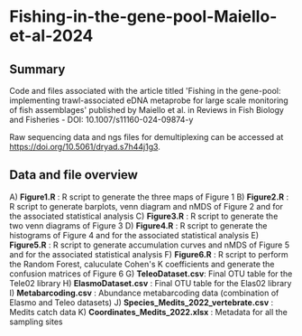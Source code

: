 # Fishing-in-the-gene-pool-Maiello-et-al-2024

## Summary
Code and files associated with the article titled 'Fishing in the gene-pool: implementing trawl-associated eDNA metaprobe for large scale monitoring of fish assemblages' published by Maiello et al. in Reviews in Fish Biology and Fisheries - DOI: 10.1007/s11160-024-09874-y

Raw sequencing data and ngs files for demultiplexing can be accessed at https://doi.org/10.5061/dryad.s7h44j1g3.

## Data and file overview
A) **Figure1.R** : R script to generate the three maps of Figure 1
B) **Figure2.R** : R script to generate barplots, venn diagram and nMDS of Figure 2 and for the associated statistical analysis
C) **Figure3.R** : R script to generate the two venn diagrams of Figure 3
D) **Figure4.R** : R script to generate the histograms of Figure 4 and for the associated statistical analysis
E) **Figure5.R** : R script to generate accumulation curves and nMDS of Figure 5 and for the associated statistical analysis
F) **Figure6.R** : R script to perform the Random Forest, caluculate Cohen's K coefficients and generate the confusion matrices of Figure 6
G) **TeleoDataset.csv**: Final OTU table for the Tele02 library
H) **ElasmoDataset.csv** : Final OTU table for the Elas02 library 
I) **Metabarcoding.csv** : Abundance metabarcoding data (combination of Elasmo and Teleo datasets) 
J) **Species_Medits_2022_vertebrate.csv** : Medits catch data
K) **Coordinates_Medits_2022.xlsx** : Metadata for all the sampling sites
